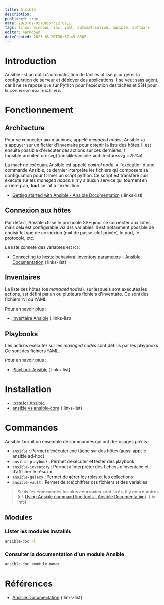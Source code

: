 ```yaml
---
title: Ansible
description: 
published: true
date: 2023-07-05T06:57:12.611Z
tags: linux, windows, iac, yaml, automatisation, ansible, software
editor: markdown
dateCreated: 2023-06-20T08:37:49.880Z
---
```


# Introduction
Ansible est un outil d'automatisation de tâches utilisé pour gérer la configuration de serveur et déployer des applications. Il se veut sans agent, car il ne se repose que sur Python pour l'exécution des tâches et SSH pour la connexion aux machines.

# Fonctionnement
## Architecture
Pour se connecter aux machines, appelé *managed nodes*, Ansible va s'appuyer sur un fichier d'inventaire pour obtenir la liste des hôtes. Il est ensuite possible d'exécuter des actions sur ces dernières.
![ansible_architecture.svg](/ansible/ansible_architecture.svg =25%x)

La machine exécuant Ansible est appelé *control node*. A l'exécution d'une commande Ansible, ce dernier interprète les fichiers qui composent sa configuration pour former un script python. Ce script est transféré puis exécuté sur les *managed nodes*. Il n'y a aucun service qui tournent en arrière plan, **tout** se fait à l'exécution. 

- [Getting started with Ansible - Ansible Documentation](https://docs.ansible.com/ansible/latest/getting_started/index.html#getting-started-with-ansible)
{.links-list}

## Connexion aux hôtes
Par défaut, Ansible utilise le protocole SSH pour se connecter aux hôtes, mais cela est configurable via des variables. Il est notamment possible de choisir le type de connexion (mot de passe, clef privée), le port, le protocole, etc.

La liste comlète des variables est ici :
- [Connecting to hosts: behavioral inventory parameters - Ansible Documentation](https://docs.ansible.com/ansible/latest/inventory_guide/intro_inventory.html#connecting-to-hosts-behavioral-inventory-parameters)
{.links-list}

## Inventaires
La liste des hôtes (ou *managed nodes*), sur lesquels sont exécutés les actions, est défini par un ou plusieurs fichiers d'inventaire. Ce sont des fichiers INI ou YAML.

Pour en savoir plus :
- [Inventaire Ansible](/ansible/inventory)
{.links-list}

## Playbooks
Les actions exécutés sur les *managed nodes* sont définis par les playbooks. Ce sont des fichiers YAML.

Pour en savoir plus :
- [Playbook Ansible](/ansible/playbook)
{.links-list}

# Installation
-   [Installer Ansible](/ansible/install)
-   [ansible vs ansible-core](/ansible/ansible-vs-ansible-core)
{.links-list}

# Commandes
Ansible fournit un ensemble de commandes qui ont des usages précis :
- `ansible` : Permet d’exécuter une tâche sur des hôtes (aussi appelé ansible ad-hoc)
- `ansible-playbook` : Permet d’exécuter et tester des playbook
- `ansible-inventory` : Permet d’interpréter des fichiers d’inventaire et d’afficher le résultat
- `ansible-galaxy` : Permet de gérer les roles et les collections
- `ansible-vault` : Permet de (dé)chiffrer des fichiers et des variables
> Seuls les commandes les plus courrantes sont listés, il y en a d'autres (cf. [Using Ansible command line tools - Ansible Documentation](https://docs.ansible.com/ansible/latest/command_guide/index.html)).
{.is-info}

## Modules
### Lister les modules installés
```bash
ansible-doc -l
```
### Consulter la documentation d'un module Ansible
```bash
ansible-doc <module name>
```

# Références
- [Ansible Documentation](https://docs.ansible.com/ansible/latest/)
{.links-list}
